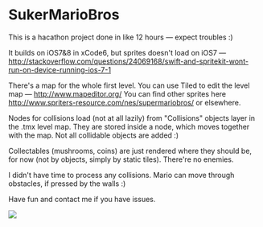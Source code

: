 SukerMarioBros
==============

This is a hacathon project done in like 12 hours — expect troubles :)

It builds on iOS7&8 in xCode6, but sprites doesn't load on iOS7 — http://stackoverflow.com/questions/24069168/swift-and-spritekit-wont-run-on-device-running-ios-7-1

There's a map for the whole first level. You can use Tiled to edit the level map — http://www.mapeditor.org/
You can find other sprites here http://www.spriters-resource.com/nes/supermariobros/ or elsewhere.

Nodes for collisions load (not at all lazily) from "Collisions" objects layer in the .tmx level map. They are stored inside a node, which moves together with the map. Not all collidable objects are added :)

Collectables (mushrooms, coins) are just rendered where they should be, for now (not by objects, simply by static tiles). There're no enemies. 

I didn't have time to process any collisions. Mario can move through obstacles, if pressed by the walls :)

Have fun and contact me if you have issues.

![](https://scontent-b.xx.fbcdn.net/hphotos-xpa1/t1.0-9/10516819_659707870778456_6413796525526250145_n.jpg)
